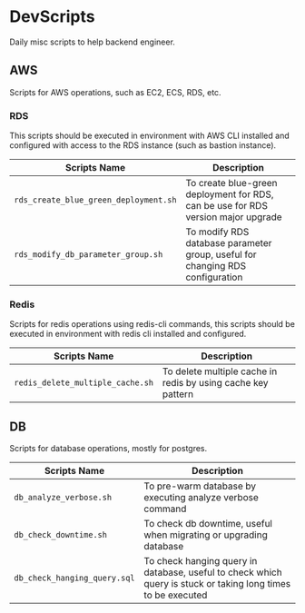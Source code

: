 # DevScripts

Daily misc scripts to help backend engineer.

## AWS

Scripts for AWS operations, such as EC2, ECS, RDS, etc.

### RDS

This scripts should be executed in environment with AWS CLI installed and configured with access to the RDS instance (such as bastion instance).

| Scripts Name                          | Description                                                                       |
|---------------------------------------|-----------------------------------------------------------------------------------|
| `rds_create_blue_green_deployment.sh` | To create blue-green deployment for RDS, can be use for RDS version major upgrade |
| `rds_modify_db_parameter_group.sh`    | To modify RDS database parameter group, useful for changing RDS configuration     |

### Redis

Scripts for redis operations using redis-cli commands, this scripts should be executed in environment with redis cli installed and configured.

| Scripts Name                     | Description                                                  |
|----------------------------------|--------------------------------------------------------------|
| `redis_delete_multiple_cache.sh` | To delete multiple cache in redis by using cache key pattern |

## DB

Scripts for database operations, mostly for postgres.

| Scripts Name                 | Description                                                                                                  |
|------------------------------|--------------------------------------------------------------------------------------------------------------|
| `db_analyze_verbose.sh`      | To pre-warm database by executing analyze verbose command                                                    |
| `db_check_downtime.sh`       | To check db downtime, useful when migrating or upgrading database                                            |
| `db_check_hanging_query.sql` | To check hanging query in database, useful to check which query is stuck or taking long times to be executed |
